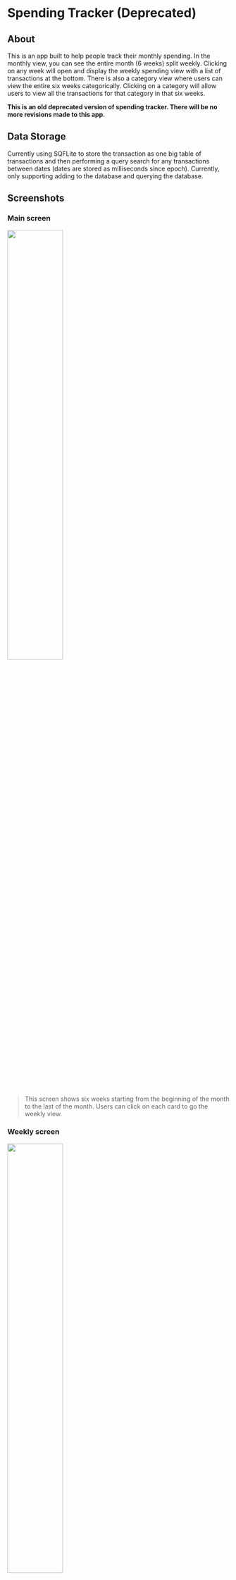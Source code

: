 # Spending Tracker (Deprecated)

## About

This is an app built to help people track their monthly spending. In the monthly view, you can see the entire month (6 weeks) split weekly. Clicking on any week will open and display the weekly spending view with a list of transactions at the bottom. There is also a category view where users can view the entire six weeks categorically. Clicking on a category will allow users to view all the transactions for that category in that six weeks.

**This is an old deprecated version of spending tracker. There will be no more revisions made to this app.**

## Data Storage

Currently using SQFLite to store the transaction as one big table of transactions and then performing a query search for any transactions between dates (dates are stored as milliseconds since epoch). Currently, only supporting adding to the database and querying the database.

## Screenshots

### Main screen

<img src="screenshots/1.MainScreen.jpg"  width=50% height=50% >

> This screen shows six weeks starting from the beginning of the month to the last of the month. Users can click on each card to go the weekly view.

### Weekly screen

<img src="screenshots/2.WeeklyScreen.jpg"  width=50% height=50% >

> This screen shows the seven days of the week on a bar graph with the transactions that occured on each day at the bottom the screen. Each day also shoes the amount spent that day and the daily percentage of that take (Daily Percentage = DailyTotal/WeeklyTotal).

### Category Screen

<img src="screenshots/3.AllCategoryScreen.jpg"  width=50% height=50% >

> This screen shows all eight preset categories which allows users to click to show the current category screen.

### Current Category Screen

<img src="screenshots/5.CurrentCategory.jpg"  width=50% height=50% >

> This screen shows all transactions for a particular category that has been added by the user for the selected month.

### Add Transaction

<img src="screenshots/4a.AddTransaction.jpg"  width=50% height=50% >

### Edit Transaction

<img src="screenshots/4b.EditTransaction.jpg"  width=50% height=50% >
